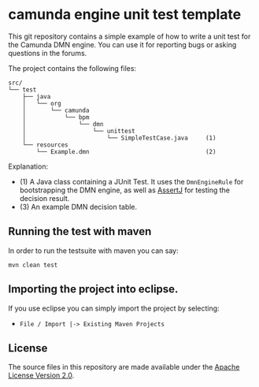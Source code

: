 # camunda engine unit test template

This git repository contains a simple example of how to write a unit test for
the Camunda DMN engine. You can use it for reporting bugs or asking questions
in the forums.

The project contains the following files:

```
src/
└── test
    ├── java
    │   └── org
    │       └── camunda
    │           └── bpm
    │               └── dmn
    │                   └── unittest
    │                       └── SimpleTestCase.java     (1)
    └── resources
        └── Example.dmn                                 (2)
```

Explanation:

* (1) A Java class containing a JUnit Test. It uses the `DmnEngineRule` for
  bootstrapping the DMN engine, as well as [AssertJ] for testing the decision
  result.
* (3) An example DMN decision table.

## Running the test with maven

In order to run the testsuite with maven you can say:

```
mvn clean test
```

## Importing the project into eclipse.

If you use eclipse you can simply import the project by selecting:

- `File / Import |-> Existing Maven Projects`

[AssertJ]: https://joel-costigliola.github.io/assertj/

## License
The source files in this repository are made available under the [Apache License Version 2.0](./LICENSE).
